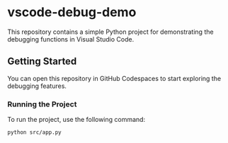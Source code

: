 # vscode-debug-demo

This repository contains a simple Python project for demonstrating the debugging functions in Visual Studio Code.

## Getting Started

You can open this repository in GitHub Codespaces to start exploring the debugging features.

### Running the Project

To run the project, use the following command:

```bash
python src/app.py
```